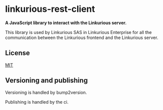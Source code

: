 # linkurious-rest-client

**A JavaScript library to interact with the Linkurious server.**

This library is used by Linkurious SAS in Linkurious Enterprise for all the communication
between the Linkurious frontend and the Linkurious server.

## License
[MIT](https://opensource.org/licenses/MIT)

## Versioning and publishing
Versioning is handled by bump2version.

Publishing is handled by the ci.
